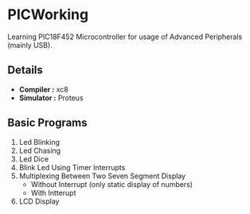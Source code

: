 # PICWorking

Learning PIC18F452 Microcontroller for usage of Advanced Peripherals  (mainly USB).

## Details
- **Compiler :** xc8
- **Simulator :** Proteus



## Basic Programs
1) Led Blinking
2) Led Chasing
3) Led Dice
4) Blink Led Using Timer Interrupts
5) Multiplexing Between Two Seven Segment Display
    - Without Interrupt (only static display of numbers)
    - With Intterupt
6) LCD Display